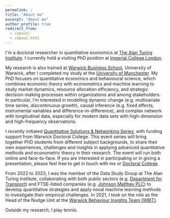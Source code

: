 ```yaml
---
permalink: /
title: "About me"
excerpt: "About me"
author_profile: true
redirect_from: 
  - /about/
  - /about.html
---
```


I'm a doctoral researcher in quantitative economics at [The Alan Turing Institute](https://www.turing.ac.uk/). I currently hold a visiting PhD position at [Imperial College London](https://www.imperial.ac.uk/).

My research is also trained at [Warwick Business School](https://www.wbs.ac.uk/), University of Warwick, after I completed my study at the [University of Manchester](https://www.manchester.ac.uk/). My PhD focuses on quantitative economics and behavioural science, which combines economic theory with econometrics and machine learning to study market dynamics, resource allocation efficiency, and strategic decision-making processes within organizations and among stakeholders. In particular, I’m interested in modelling dynamic change (e.g. multivariate time series, discontinuous growth), causal inference (e.g. fixed effects, instrumental variables and difference-in-difference), and complex network with longitudinal data, especially for modern data sets with high-dimension and high-frequency observations.

I recently initiated [Quantitative Solutions & Networking Series](https://warwick.ac.uk/services/dc/phdlife/phdnetworks/quantitativesolutions), with funding support from Warwick Doctoral College. This event series will bring together PhD students from different subject backgrounds, to share their own experiences, challenges and insights in applying advanced quantitative methods and econometric theory in their research. The event will run both online and face-to-face. If you are interested in participating or in giving a presentation, please feel free to get in touch with me or [Doctoral College](mailto:doctoralcollege@warwick.ac.uk). 

From 2022 to 2023, I was the member of the Data Study Group at The Alan Turing Institute, collaborating with both public sectors (e.g. [Department for Transport](https://www.gov.uk/government/organisations/department-for-transport)) and FTSE-listed companies (e.g. [Johnson Matthey PLC](https://matthey.com/)) to develop quantitative strategies and apply noval machine learning methods to investigate their empirical challenges. In 2021, I took on the role as the Head of the Nudge Unit at the [Warwick Behaviour Insights Team (WBIT)](https://warwick.ac.uk/research/priorities/behaviour-brain-society/research/wbit/). 

Outside my research, I play tennis. 






